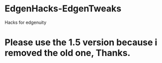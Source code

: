 # EdgenHacks-EdgenTweaks
Hacks for edgenuity

# Please use the 1.5 version because i removed the old one, Thanks.

